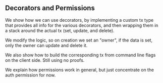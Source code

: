 ## Decorators and Permissions

We show how we can use decorators, by implementing a custom tx type that
provides all info for the various decorators, and then wrapping them
in a stack around the actual tx (set, update, and delete).

We modify the logic, so on creation we set an "owner", if the data is set,
only the owner can update and delete it.

We also show how to build the corresponding tx from command line flags on
the client side. Still using no proofs.

We explain how permissions work in general, but just concentrate on
the auth permission for now.
